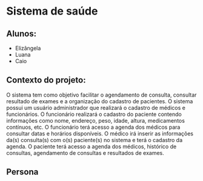# Sistema de saúde 

## Alunos:
* Elizângela
* Luana
* Caio
  
## Contexto do projeto:
O sistema tem como objetivo facilitar o agendamento de consulta, consultar resultado de exames e a organização do cadastro de pacientes. 
O sistema possui um usuário administrador que realizará o cadastro de médicos e funcionários. O funcionário realizará o cadastro do paciente contendo informações como nome, endereço, peso, idade, altura, medicamentos contínuos, etc. O funcionário terá acesso a agenda dos médicos para consultar datas e horários disponíveis.
O médico irá inserir as informações da(s) consulta(s) com o(s) paciente(s) no sistema e terá o cadastro da agenda.
O paciente terá acesso a agenda dos médicos, histórico de consultas, agendamento de consultas e resultados de exames. 

## Persona
